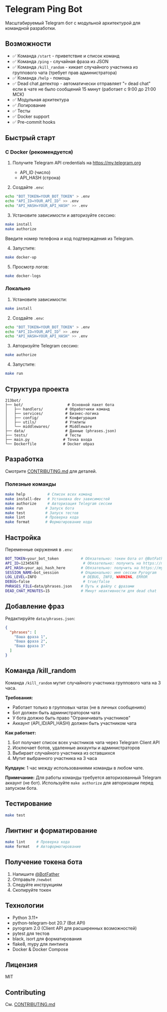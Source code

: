 # Telegram Ping Bot

Масштабируемый Telegram бот с модульной архитектурой для командной разработки.

## Возможности

- ✅ Команда `/start` - приветствие и список команд
- ✅ Команда `/ping` - случайная фраза из JSON
- ✅ Команда `/kill_random` - кикает случайного участника из группового чата (требует прав администратора)
- ✅ Команда `/help` - помощь
- ✅ Dead chat детектор - автоматически отправляет "💀 dead chat" если в чате не было сообщений 15 минут (работает с 9:00 до 21:00 МСК)
- ✅ Модульная архитектура
- ✅ Логирование
- ✅ Тесты
- ✅ Docker support
- ✅ Pre-commit hooks

## Быстрый старт

### С Docker (рекомендуется)

1. Получите Telegram API credentials на https://my.telegram.org
   - API_ID (число)
   - API_HASH (строка)

2. Создайте `.env`:
```bash
echo "BOT_TOKEN=YOUR_BOT_TOKEN" > .env
echo "API_ID=YOUR_API_ID" >> .env
echo "API_HASH=YOUR_API_HASH" >> .env
```

3. Установите зависимости и авторизуйте сессию:
```bash
make install
make authorize
```
   Введите номер телефона и код подтверждения из Telegram.

4. Запустите:
```bash
make docker-up
```

5. Просмотр логов:
```bash
make docker-logs
```

### Локально

1. Установите зависимости:
```bash
make install
```

2. Создайте `.env`:
```bash
echo "BOT_TOKEN=YOUR_BOT_TOKEN" > .env
echo "API_ID=YOUR_API_ID" >> .env
echo "API_HASH=YOUR_API_HASH" >> .env
```

3. Авторизуйте Telegram сессию:
```bash
make authorize
```

4. Запустите:
```bash
make run
```

## Структура проекта

```
213bot/
├── bot/                    # Основной пакет бота
│   ├── handlers/          # Обработчики команд
│   ├── services/          # Бизнес-логика
│   ├── config/            # Конфигурация
│   ├── utils/             # Утилиты
│   └── middlewares/       # Middleware
├── data/                  # Данные (phrases.json)
├── tests/                 # Тесты
├── main.py               # Точка входа
└── Dockerfile            # Docker образ
```

## Разработка

Смотрите [CONTRIBUTING.md](CONTRIBUTING.md) для деталей.

### Полезные команды

```bash
make help          # Список всех команд
make install-dev   # Установка dev зависимостей
make authorize     # Авторизация Telegram сессии
make run          # Запуск бота
make test         # Запуск тестов
make lint         # Проверка кода
make format       # Форматирование кода
```

## Настройка

Переменные окружения в `.env`:

```bash
BOT_TOKEN=your_bot_token          # Обязательно: токен бота от @BotFather
API_ID=12345678                    # Обязательно: получить на https://my.telegram.org
API_HASH=your_api_hash_here       # Обязательно: получить на https://my.telegram.org
SESSION_NAME=bot_session          # Опционально: имя сессии Pyrogram
LOG_LEVEL=INFO                     # DEBUG, INFO, WARNING, ERROR
DEBUG=false                        # true/false
PHRASES_FILE=data/phrases.json    # Путь к файлу с фразами
DEAD_CHAT_MINUTES=15              # Минут неактивности для dead chat
```

## Добавление фраз

Редактируйте `data/phrases.json`:

```json
{
  "phrases": [
    "Ваша фраза 1",
    "Ваша фраза 2",
    "Ваша фраза 3"
  ]
}
```

## Команда /kill_random

Команда `/kill_random` мутит случайного участника группового чата на 3 часа.

**Требования:**
- Работает только в групповых чатах (не в личных сообщениях)
- Бот должен быть администратором чата
- У бота должно быть право "Ограничивать участников"
- Аккаунт (API_ID/API_HASH) должен быть участником чата

**Как работает:**
1. Бот получает список всех участников чата через Telegram Client API
2. Исключает ботов, удаленные аккаунты и администраторов
3. Выбирает случайного участника из оставшихся
4. Мутит выбранного участника на 3 часа

**Кулдаун:** 1 час между использованиями команды в любом чате.

**Примечание:** Для работы команды требуется авторизованный Telegram аккаунт (не бот). Используйте `make authorize` для авторизации перед запуском бота.

## Тестирование

```bash
make test
```

## Линтинг и форматирование

```bash
make lint     # Проверка кода
make format   # Автоформатирование
```

## Получение токена бота

1. Напишите [@BotFather](https://t.me/BotFather)
2. Отправьте `/newbot`
3. Следуйте инструкциям
4. Скопируйте токен

## Технологии

- Python 3.11+
- python-telegram-bot 20.7 (Bot API)
- pyrogram 2.0 (Client API для расширенных возможностей)
- pytest для тестов
- black, isort для форматирования
- flake8, mypy для линтинга
- Docker & Docker Compose

## Лицензия

MIT

## Contributing

См. [CONTRIBUTING.md](CONTRIBUTING.md)
